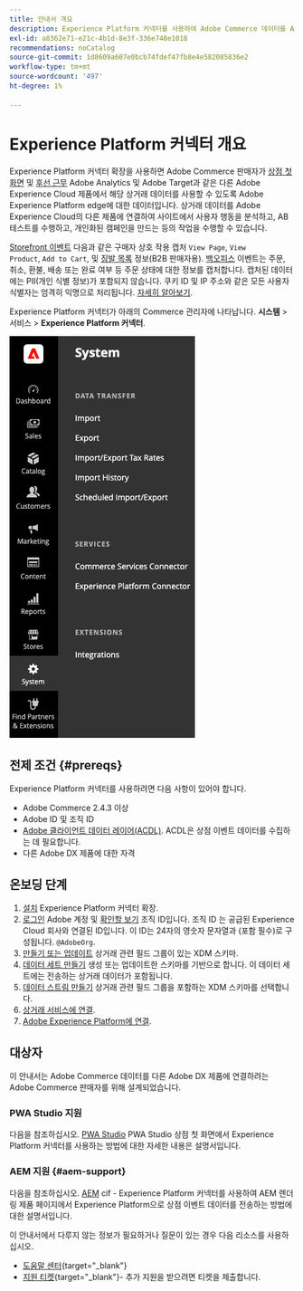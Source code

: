 ```yaml
---
title: 안내서 개요
description: Experience Platform 커넥터를 사용하여 Adobe Commerce 데이터를 Adobe Experience Platform과 통합하는 방법을 알아봅니다.
exl-id: a8362e71-e21c-4b1d-8e3f-336e748e1018
recommendations: noCatalog
source-git-commit: 1d8609a607e0bcb74fdef47fb8e4e582085836e2
workflow-type: tm+mt
source-wordcount: '497'
ht-degree: 1%

---
```


# Experience Platform 커넥터 개요

Experience Platform 커넥터 확장을 사용하면 Adobe Commerce 판매자가 [상점 첫 화면](events.md#storefront-events) 및 [후선 근무](events.md#back-office-events) Adobe Analytics 및 Adobe Target과 같은 다른 Adobe Experience Cloud 제품에서 해당 상거래 데이터를 사용할 수 있도록 Adobe Experience Platform edge에 대한 데이터입니다. 상거래 데이터를 Adobe Experience Cloud의 다른 제품에 연결하여 사이트에서 사용자 행동을 분석하고, AB 테스트를 수행하고, 개인화된 캠페인을 만드는 등의 작업을 수행할 수 있습니다.

[Storefront 이벤트](events.md#storefront-events) 다음과 같은 구매자 상호 작용 캡처 `View Page`, `View Product`, `Add to Cart`, 및 [징발 목록](events.md#b2b-events) 정보(B2B 판매자용). [백오피스](events.md#back-office-events) 이벤트는 주문, 취소, 환불, 배송 또는 완료 여부 등 주문 상태에 대한 정보를 캡처합니다. 캡처된 데이터에는 PII(개인 식별 정보)가 포함되지 않습니다. 쿠키 ID 및 IP 주소와 같은 모든 사용자 식별자는 엄격히 익명으로 처리됩니다. [자세히 알아보기](https://www.adobe.com/privacy/experience-cloud.html).

Experience Platform 커넥터가 아래의 Commerce 관리자에 나타납니다. **시스템** > 서비스 > **Experience Platform 커넥터**.

![Experience Platform 커넥터 확장 관리자 보기](assets/epc-adminui.png)

## 전제 조건 {#prereqs}

Experience Platform 커넥터를 사용하려면 다음 사항이 있어야 합니다.

- Adobe Commerce 2.4.3 이상
- Adobe ID 및 조직 ID
- [Adobe 클라이언트 데이터 레이어(ACDL)](https://experienceleague.adobe.com/docs/experience-platform/tags/extensions/client/client-data-layer/overview.html). ACDL은 상점 이벤트 데이터를 수집하는 데 필요합니다.
- 다른 Adobe DX 제품에 대한 자격

## 온보딩 단계

1. [설치](install.md) Experience Platform 커넥터 확장.
1. [로그인](https://helpx.adobe.com/manage-account/using/access-adobe-id-account.html) Adobe 계정 및 [확인할 보기](https://experienceleague.adobe.com/docs/core-services/interface/administration/organizations.html#concept_EA8AEE5B02CF46ACBDAD6A8508646255) 조직 ID입니다. 조직 ID 는 공급된 Experience Cloud 회사와 연결된 ID입니다. 이 ID는 24자의 영숫자 문자열과 (포함 필수)로 구성됩니다. `@AdobeOrg`.
1. [만들기 또는 업데이트](update-xdm.md) 상거래 관련 필드 그룹이 있는 XDM 스키마.
1. [데이터 세트 만들기](https://experienceleague.adobe.com/docs/platform-learn/implement-mobile-sdk/experience-cloud/platform.html#create-a-dataset) 생성 또는 업데이트한 스키마를 기반으로 합니다. 이 데이터 세트에는 전송하는 상거래 데이터가 포함됩니다.
1. [데이터 스트림 만들기](https://experienceleague.adobe.com/docs/experience-platform/edge/datastreams/overview.html) 상거래 관련 필드 그룹을 포함하는 XDM 스키마를 선택합니다.
1. [상거래 서비스에 연결](../landing/saas.md).
1. [Adobe Experience Platform에 연결](connect-data.md).

## 대상자

이 안내서는 Adobe Commerce 데이터를 다른 Adobe DX 제품에 연결하려는 Adobe Commerce 판매자를 위해 설계되었습니다.

### PWA Studio 지원

다음을 참조하십시오. [PWA Studio](https://developer.adobe.com/commerce/pwa-studio/integrations/adobe-commerce/aep/) PWA Studio 상점 첫 화면에서 Experience Platform 커넥터를 사용하는 방법에 대한 자세한 내용은 설명서입니다.

### AEM 지원 {#aem-support}

다음을 참조하십시오. [AEM](https://experienceleague.adobe.com/docs/experience-manager-cloud-service/content/content-and-commerce/integrations/aep.html) cif - Experience Platform 커넥터를 사용하여 AEM 렌더링 제품 페이지에서 Experience Platform으로 상점 이벤트 데이터를 전송하는 방법에 대한 설명서입니다.

이 안내서에서 다루지 않는 정보가 필요하거나 질문이 있는 경우 다음 리소스를 사용하십시오.

- [도움말 센터](https://experienceleague.adobe.com/docs/commerce-knowledge-base/kb/overview.html){target="_blank"}
- [지원 티켓](https://experienceleague.adobe.com/docs/commerce-knowledge-base/kb/help-center-guide/magento-help-center-user-guide.html#submit-ticket){target="_blank"}- 추가 지원을 받으려면 티켓을 제출합니다.
